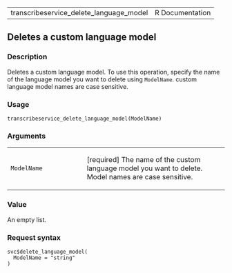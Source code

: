 <table style="width: 100%;">
<tbody>
<tr class="odd">
<td>transcribeservice_delete_language_model</td>
<td style="text-align: right;">R Documentation</td>
</tr>
</tbody>
</table>

## Deletes a custom language model

### Description

Deletes a custom language model. To use this operation, specify the name
of the language model you want to delete using `ModelName`. custom
language model names are case sensitive.

### Usage

    transcribeservice_delete_language_model(ModelName)

### Arguments

<table>
<colgroup>
<col style="width: 35%" />
<col style="width: 65%" />
</colgroup>
<tbody>
<tr class="odd">
<td><code
id="transcribeservice_delete_language_model_:_ModelName">ModelName</code></td>
<td><p>[required] The name of the custom language model you want to
delete. Model names are case sensitive.</p></td>
</tr>
</tbody>
</table>

### Value

An empty list.

### Request syntax

    svc$delete_language_model(
      ModelName = "string"
    )
